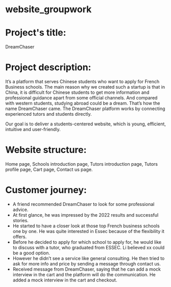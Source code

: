 # website_groupwork
# Project's title: 
DreamChaser

# Project description:
It’s a platform that serves Chinese students who want to apply for French Business schools. The main reason why we created such a startup is that in China, it is difficult for Chinese students to get more information and professional guidance apart from some official channels. And compared with western students, studying abroad could be a dream. That’s how the name DreamChaser came. The DreamChaser platform works by connecting experienced tutors and students directly. 

Our goal is to deliver a students-centered website, which is young, efficient, intuitive and user-friendly.  

# Website structure:
Home page, Schools introduction page, Tutors introduction page, Tutors profile page, Cart page, Contact us page.

# Customer journey:
- A friend recommended DreamChaser to look for some professional advice.
- At first glance, he was impressed by the 2022 results and successful stories. 
- He started to have a closer look at those top French business schools one by one. He was quite interested in Essec because of the flexibility it offers. 
- Before he decided to apply for which school to apply for, he would like to discuss with a tutor, who graduated from ESSEC. Li believed xx could be a good option. 
- However he didn’t see a service like general consulting. He then tried to ask for more info and price by sending a message through contact us. 
- Received message from DreamChaser, saying that he can add a mock interview in the cart and the platform will do the communication. He added a mock interview in the cart and checkout.


